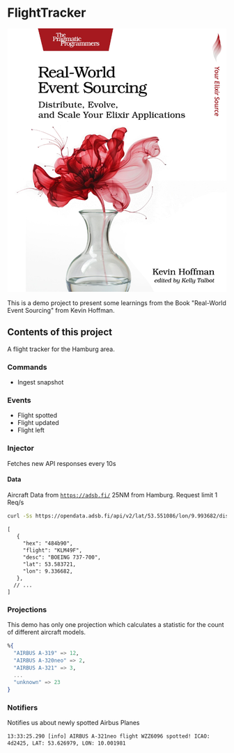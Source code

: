 # FlightTracker

![Real-World Event Sourcing Book Cover](./cover.jpg)

This is a demo project to present some learnings from the Book "Real-World Event Sourcing" from Kevin Hoffman.

## Contents of this project

A flight tracker for the Hamburg area.

### Commands

- Ingest snapshot

### Events

- Flight spotted
- Flight updated
- Flight left

### Injector

Fetches new API responses every 10s

#### Data

Aircraft Data from [`https://adsb.fi/`](https://adsb.fi/) 25NM from Hamburg. Request limit 1 Req/s

```bash
curl -Ss https://opendata.adsb.fi/api/v2/lat/53.551086/lon/9.993682/dist/25 | jq '.aircraft[]'
```

```jsonc
[
   {
     "hex": "484b90",
     "flight": "KLM49F",
     "desc": "BOEING 737-700",
     "lat": 53.583721,
     "lon": 9.336682,
   },
  // ...
]
```

### Projections

This demo has only one projection which calculates a statistic for the count of different aircraft models.

```elixir
%{
  "AIRBUS A-319" => 12,
  "AIRBUS A-320neo" => 2,
  "AIRBUS A-321" => 3,
  ...
  "unknown" => 23
}
```

### Notifiers

Notifies us about newly spotted Airbus Planes

```
13:33:25.290 [info] AIRBUS A-321neo flight WZZ6096 spotted! ICAO: 4d2425, LAT: 53.626979, LON: 10.001981
```
